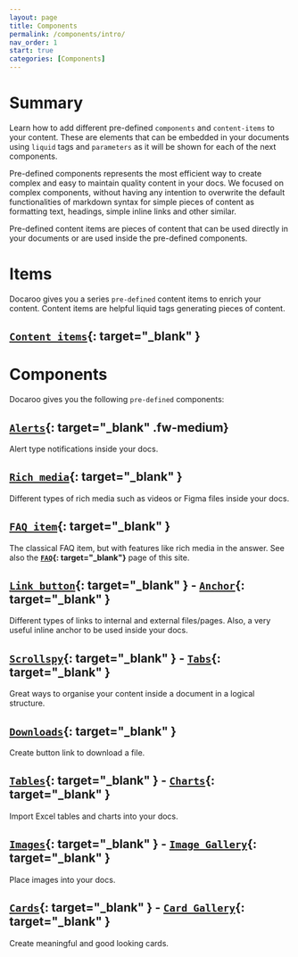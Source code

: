 ```yaml
---
layout: page
title: Components
permalink: /components/intro/
nav_order: 1
start: true
categories: [Components]
---
```


# Summary
Learn how to add different pre-defined `components` and `content-items` to your content. These are elements that can be embedded in your documents using `liquid` tags and `parameters` as it will be shown for each of the next components.

Pre-defined components represents the most efficient way to create complex and easy to maintain quality content in your docs. We focused on complex components, without having any intention to overwrite the default functionalities of markdown syntax for simple pieces of content as formatting text, headings, simple inline links and other similar.

Pre-defined content items are pieces of content that can be used directly in your documents or are used inside the pre-defined components.

# Items
Docaroo gives you a series `pre-defined` content items to enrich your content. Content items are helpful liquid tags generating pieces of content.

## **[`Content items`](/content/content-items/){: target="_blank" }** 

# Components
Docaroo gives you the following `pre-defined` components:

## **[`Alerts`](/components/alerts/){: target="_blank" .fw-medium}**
Alert type notifications inside your docs.

## **[`Rich media`](/components/rich-media/){: target="_blank" }**
Different types of rich media such as videos or Figma files inside your docs. 

## **[`FAQ item`](/components/qitem/){: target="_blank" }**
The classical FAQ item, but with features like rich media in the answer. See also the **[`FAQ`](/faq){: target="_blank"}** page of this site.

## **[`Link button`](/components/link-button/){: target="_blank" }** - **[`Anchor`](/components/link-button/#id_anchor_links){: target="_blank" }** 
Different types of links to internal and external files/pages. Also, a very useful inline anchor to be used inside your docs.

## **[`Scrollspy`](/components/scrollspy/){: target="_blank" }** - **[`Tabs`](/components/scrollspy/#id_tabs){: target="_blank" }** 
Great ways to organise your content inside a document in a logical structure.

## **[`Downloads`](/components/download-link/){: target="_blank" }**
Create button link to download a file.

## **[`Tables`](/components/xlsx-tables/){: target="_blank" }** - **[`Charts`](/components/xlsx-charts/){: target="_blank" }**
Import Excel tables and charts into your docs.

## **[`Images`](/components/image/){: target="_blank" }** - **[`Image Gallery`](/components/image/#id_image_gallery){: target="_blank" }**
Place images into your docs.

## **[`Cards`](/components/card/){: target="_blank" }** - **[`Card Gallery`](/components/card/#id_card_gallery){: target="_blank" }**
Create meaningful and good looking cards.
